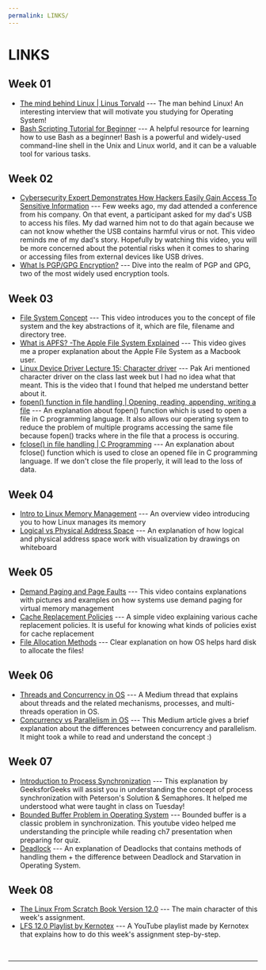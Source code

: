 ```yaml
---
permalink: LINKS/
---
```


# LINKS

## Week 01
* [The mind behind Linux | Linus Torvald](https://youtu.be/o8NPllzkFhE?si=LFS2qQDOsI4H1Po1) --- 
The man behind Linux! An interesting interview that will motivate you studying for Operating System!
* [Bash Scripting Tutorial for Beginner](https://youtu.be/tK9Oc6AEnR4?si=PgCeVxj2v0PJ4KMx) --- A helpful resource for learning how to use Bash as a beginner!
  Bash is a powerful and widely-used command-line shell in the Unix and Linux world, and it can be a valuable tool for various tasks.
## Week 02
* [Cybersecurity Expert Demonstrates How Hackers Easily Gain Access To Sensitive Information](https://youtu.be/aP8yrkkLWlM?si=0P1K3wKFYE6--uCq) --- Few weeks ago, my dad attended a conference from his company. On that event, a participant asked for my dad's USB to access his files. My dad warned him not to do that again because we can not know whether the USB contains harmful virus or not. This video reminds me of my dad's story. Hopefully by watching this video, you will be more concerned about the potential risks when it comes to sharing or accessing files from external devices like USB drives.
* [What Is PGP/GPG Encryption?](https://youtu.be/1-MPcUHhXoc?si=-hkoh03F45Jjy11M) --- Dive into the realm of PGP and GPG, two of the most widely used encryption tools.
## Week 03
* [File System Concept](https://youtu.be/mzUyMy7Ihk0?si=usXwDf_yw9bi6RvP) --- This video introduces you to the concept of file system and the key abstractions of it, which are file, filename and directory tree.
* [What is APFS? -The Apple File System Explained](https://youtu.be/9I7fg930Deg?si=-bZaBi2hq5Pg6u9L) --- This video gives me a proper explanation about the Apple File System as a Macbook user.
* [Linux Device Driver Lecture 15: Character driver](https://youtu.be/R5qSTZA0PuY?si=lZT6f-kWmK4uUgfl) --- Pak Ari mentioned character driver on the class last week but I had no idea what that meant. This is the video that I found that helped me understand better about it.
* [fopen() function in file handling | Opening, reading, appending, writing a file](https://youtu.be/2hGwxTffyKg?si=GO5s4Occ322JXkqH) --- An explanation about fopen() function which is used to open a file in C programming language. It also allows our operating system to reduce the problem of multiple programs accessing the same file because fopen() tracks where in the file that a process is occuring.
* [fclose() in file handling | C Programming](https://youtu.be/ff1stAEVUN8?si=0BXrNIAZpglO0e-b) --- An explanation about fclose() function which is used to close an opened file in C programming language. If we don't close the file properly, it will lead to the loss of data.
## Week 04
* [Intro to Linux Memory Management](https://youtu.be/2RYT_ZfrYFk?si=iQxShGu_eJnRAW2h) --- An overview video introducing you to how Linux manages its memory
* [Logical vs Physical Address Space](https://youtu.be/CmTMr_x3NwY?si=--bXeJxl9d4wbifa) --- An explanation of how logical and physical address space work with visualization by drawings on whiteboard
## Week 05
* [Demand Paging and Page Faults](https://youtu.be/58TYdisGrX0?si=y-bhK9JMJbn-Jg1z) --- This video contains explanations with pictures and examples on how systems use demand paging for virtual memory management
* [Cache Replacement Policies](https://youtu.be/_Hh-NcdbHCY?si=xXLhkw2wd7n0Bphn) --- A simple video explaining various cache replacement policies. It is useful for knowing what kinds of policies exist for cache replacement
* [File Allocation Methods](https://youtu.be/gK6L3v1b8AM?si=O37vjhtqjGtadCjk) --- Clear explanation on how OS helps hard disk to allocate the files!
## Week 06
* [Threads and Concurrency in OS](https://medium.com/@akhandmishra/operating-system-threads-and-concurrency-aec2036b90f8) --- A Medium thread that explains about threads and the related mechanisms, processes, and multi-threads operation in OS.
* [Concurrency vs Parallelism in OS](https://medium.com/@itIsMadhavan/concurrency-vs-parallelism-a-brief-review-b337c8dac350#:~:text=Concurrency%20is%20about%20dealing%20with,at%20the%20same%20time%20instant.) --- This Medium article gives a brief explanation about the differences between concurrency and parallelism. It might took a while to read and understand the concept :)
## Week 07
* [Introduction to Process Synchronization](https://www.geeksforgeeks.org/introduction-of-process-synchronization/) --- This explanation by GeeksforGeeks will assist you in understanding the concept of process synchronization with Peterson's Solution & Semaphores. It helped me understood what were taught in class on Tuesday!
* [Bounded Buffer Problem in Operating System](https://youtu.be/Qx3P2wazwI0?si=yh6ngNCyy4fp1ovl) --- Bounded buffer is a classic problem in synchronization. This youtube video helped me understanding the principle while reading ch7 presentation when preparing for quiz.
* [Deadlock](https://www.theknowledgeacademy.com/blog/deadlock-in-os/) --- An explanation of Deadlocks that contains methods of handling them + the difference between Deadlock and Starvation in Operating System.
## Week 08
* [The Linux From Scratch Book Version 12.0](https://www.linuxfromscratch.org/lfs/view/12.0/) --- The main character of this week's assignment.
* [LFS 12.0 Playlist by Kernotex](https://www.youtube.com/playlist?list=PLyc5xVO2uDsA5QPbtj_eYU8J0qrvU6315) --- A YouTube playlist made by Kernotex that explains how to do this week's assignment step-by-step.
<br>
<hr>
